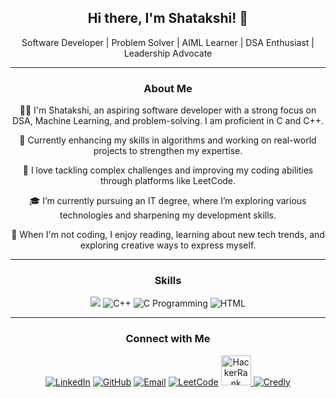 <div style="text-align: center;">
  <h2>Hi there, I'm Shatakshi! 👋</h2>
  <p>Software Developer | Problem Solver | AIML Learner | DSA Enthusiast | Leadership Advocate</p>
</div>

---
<div style="text-align: center;">
    <h3>About Me</h3>
    <p>👩‍💻 I'm Shatakshi, an aspiring software developer with a strong focus on DSA, Machine Learning, and problem-solving. I am proficient in C and C++.</p>
    <p>🌱 Currently enhancing my skills in algorithms and working on real-world projects to strengthen my expertise.</p>
    <p>🚀 I love tackling complex challenges and improving my coding abilities through platforms like LeetCode.</p>
    <p>🎓 I’m currently pursuing an IT degree, where I’m exploring various technologies and sharpening my development skills.</p>
    <p>🌟 When I'm not coding, I enjoy reading, learning about new tech trends, and exploring creative ways to express myself.</p>
  </div>
  
  
  ---
  
  <div style="text-align: center;">
    <h3>Skills</h3>
    <img src="https://img.icons8.com/?size=50&id=5OD485koNIrb&format=png&color=000000" height="" alt="Java"/>
    <img src="https://img.icons8.com/color/48/000000/c-plus-plus-logo.png" alt="C++"/>
    <img src="https://img.icons8.com/color/48/000000/c-programming.png" alt="C Programming"/>
    <img src="https://img.icons8.com/color/48/000000/html-5.png" alt="HTML"/>
  </div>
  
  ---
  
  <div style="text-align: center;">
    <h3>Connect with Me</h3>
    <a href="https://www.linkedin.com/in/shatakshitiwari017/"><img src="https://img.icons8.com/color/48/000000/linkedin.png" alt="LinkedIn"/></a>
    <a href="https://github.com/Shatakshi0216"><img src="https://img.icons8.com/fluent/48/000000/github.png" alt="GitHub"/></a>
    <a href="mailto:shatakshitiwari021@gmail.com"><img src="https://img.icons8.com/fluent/48/000000/email.png" alt="Email"/></a>
    <a href="https://leetcode.com/u/stiwari_17/"><img src="https://img.icons8.com/external-tal-revivo-shadow-tal-revivo/48/000000/external-level-up-your-coding-skills-and-quickly-land-a-job-logo-shadow-tal-revivo.png" alt="LeetCode"/></a>
    <a href="https://www.hackerrank.com/profile/shatakshitiwari1">
        <img src="https://img.icons8.com/?size=50&id=OUPsEPLKIebZ&format=png&color=000000" alt="HackerRank" style="height: 48px; width: 48px;"/>
      </a>
      <a href="https://www.credly.com/users/shatakshi-tiwari/edit">
        <img src="https://img.icons8.com/color/48/000000/credly.png" alt="Credly"/>
      </a>
  </div>
